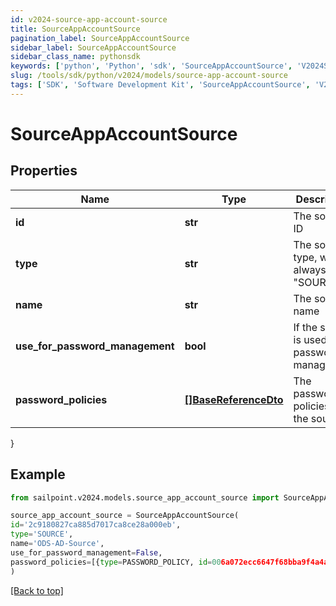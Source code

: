 ```yaml
---
id: v2024-source-app-account-source
title: SourceAppAccountSource
pagination_label: SourceAppAccountSource
sidebar_label: SourceAppAccountSource
sidebar_class_name: pythonsdk
keywords: ['python', 'Python', 'sdk', 'SourceAppAccountSource', 'V2024SourceAppAccountSource'] 
slug: /tools/sdk/python/v2024/models/source-app-account-source
tags: ['SDK', 'Software Development Kit', 'SourceAppAccountSource', 'V2024SourceAppAccountSource']
---
```


# SourceAppAccountSource


## Properties

Name | Type | Description | Notes
------------ | ------------- | ------------- | -------------
**id** | **str** | The source ID | [optional] 
**type** | **str** | The source type, will always be \"SOURCE\" | [optional] 
**name** | **str** | The source name | [optional] 
**use_for_password_management** | **bool** | If the source is used for password management | [optional] [default to False]
**password_policies** | [**[]BaseReferenceDto**](base-reference-dto) | The password policies for the source | [optional] 
}

## Example

```python
from sailpoint.v2024.models.source_app_account_source import SourceAppAccountSource

source_app_account_source = SourceAppAccountSource(
id='2c9180827ca885d7017ca8ce28a000eb',
type='SOURCE',
name='ODS-AD-Source',
use_for_password_management=False,
password_policies=[{type=PASSWORD_POLICY, id=006a072ecc6647f68bba9f4a4ad34649, name=Password Policy 1}]
)

```
[[Back to top]](#) 

